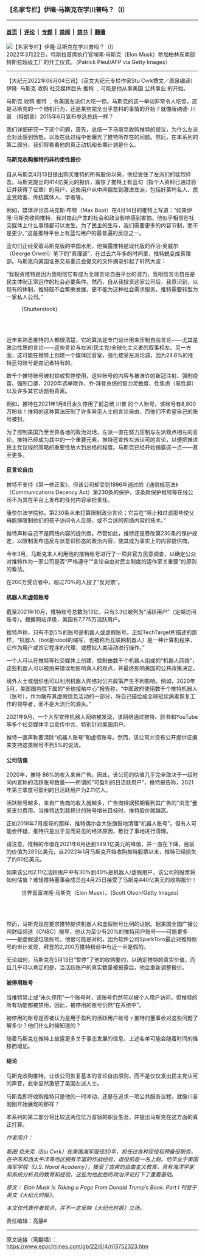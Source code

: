 ### 【名家专栏】伊隆‧马斯克在学川普吗？（I）

---

#### [首页](../../../..?n13752323) &nbsp;|&nbsp; [评论](../../../../../epoch-comment?n13752323) &nbsp;|&nbsp; [专题](../../../../../epoch-special?n13752323) &nbsp;|&nbsp; [禁闻](../../../../../epoch-news?n13752323) &nbsp;|&nbsp; [禁书](../../../../../books?n13752323) &nbsp;|&nbsp; [翻墙](https://github.com/gfw-breaker/nogfw/blob/master/README.md?n13752323)


<div><img alt="【名家专栏】伊隆‧马斯克在学川普吗？（I）" class="attachment-djy_600_400 size-djy_600_400 wp-post-image" src="https://i.epochtimes.com/assets/uploads/2022/06/id13752327-GettyImages-1239416791-1200x803-600x400.jpg"/>
<div class="caption">
 2022年3月22日，特斯拉首席执行官埃隆‧马斯克（Elon Musk）参加柏林东南部特斯拉超级工厂的开工仪式。（Patrick Pleul/AFP via Getty Images）
</div></div><hr/><div class="post_content" id="artbody" itemprop="articleBody">
 <!-- article content begin -->
 <p>
  【大纪元2022年06月04日讯】（英文大纪元专栏作家Stu Cvrk撰文／原泉编译）伊隆‧
  <ok href="https://www.epochtimes.com/gb/tag/%E9%A9%AC%E6%96%AF%E5%85%8B.html">
   马斯克
  </ok>
  <ok href="https://www.epochtimes.com/gb/tag/%E6%94%B6%E8%B4%AD.html">
   收购
  </ok>
  社交媒体巨头
  <ok href="https://www.epochtimes.com/gb/tag/%E6%8E%A8%E7%89%B9.html">
   推特
  </ok>
  ﹐可能是他从事美国
  <ok href="https://www.epochtimes.com/gb/tag/%E5%85%AC%E5%85%B1%E4%BA%8B%E4%B8%9A.html">
   公共事业
  </ok>
  的开始。
 </p>
 <p>
  <ok href="https://www.epochtimes.com/gb/tag/%E9%A9%AC%E6%96%AF%E5%85%8B.html">
   马斯克
  </ok>
  <ok href="https://www.epochtimes.com/gb/tag/%E6%94%B6%E8%B4%AD.html">
   收购
  </ok>
  <ok href="https://www.epochtimes.com/gb/tag/%E6%8E%A8%E7%89%B9.html">
   推特
  </ok>
  ﹐令美国左派们大吃一惊。马斯克的这一举动非常令人吃惊，这是马斯克的一个随机行为，还是某些完全出乎意料的事情的开始？就像唐纳德‧
  <ok href="https://www.epochtimes.com/gb/tag/%E5%B7%9D%E6%99%AE.html">
   川普
  </ok>
  （特朗普）2015年6月宣布参选总统一样？
 </p>
 <p>
  我们详细研究一下这个问题，首先，总结一下马斯克收购推特的提议，为什么左派会对此感到愤怒，以及在此过程中他曝光了推特所存在的问题。然后，在本系列的第二部分，我们将看看他的真正动机和长期计划是什么。
 </p>
 <h4>
  马斯克收购推特的非约束性报价
 </h4>
 <p>
  自从马斯克4月13日提出购买推特的所有股份以来，他经受住了左派们的猛烈抨击。马斯克提出的414亿美元的报价，震惊了推特上有蓝勾（指个人资料已通过验证并获得了征章）的用户，这些用户从中间偏左到激进左派，包括好莱坞名人、民主党政客、传统媒体人、学者等。
 </p>
 <p>
  例如，媒体评论员马克斯‧布特（Max Boot）在4月14日的推特上写道：“如果伊隆‧马斯克收购推特，我对由此产生的社会和政治影响感到害怕。他似乎相信在社交媒体上什么事情都可以发生。为了民主的生存，我们需要更多的内容节制，而不是更少。”这是推特平台上有蓝勾用户的最普遍的反应之一。
 </p>
 <p>
  蓝勾们正经受着马斯克版的中国水刑，他揭露推特是现代版的乔治‧奥威尔（George Orwell）笔下的“真理部”，在过去六年多的时间里，推特蜕变成真理部。马斯克向美国证券交易委员会提交的文件摘录引起了轩然大波：
 </p>
 <p>
  “我投资推特是因为我相信它有成为全球言论自由平台的潜力，我相信言论自由是民主体制正常运作的社会必要条件。然而，自从我投资这家公司后，我意识到，以现有的体制，推特既不会繁荣发展，更不能为这种社会需求服务。推特需要转型为一家私人公司。”
 </p>
 <figure aria-describedby="caption-attachment-13752341" class="wp-caption aligncenter" id="attachment_13752341" style="width: 600px">
  <ok href="https://i.epochtimes.com/assets/uploads/2022/06/id13752341-shutterstock_2144908875.jpg" target="_blank">
   <img alt="" class="size-large wp-image-13752341" src="https://i.epochtimes.com/assets/uploads/2022/06/id13752341-shutterstock_2144908875-600x400.jpg"/>
  </ok>
  <br/><figcaption class="wp-caption-text" id="caption-attachment-13752341">
   (Shutterstock)
  </figcaption><br/>
 </figure><br/>
 <p>
  近年来熟悉推特的人都很清楚，它的算法是专门设计用来压制自由言论——尤其是政治性质的言论——这些言论与左派/民主党/全球化主义者的叙事相左。另一方面，这可能在推特上创建一个媒体回音室，强化接受左派论调，因为24.6%的推特蓝勾账号是由记者持有的。
 </p>
 <p>
  数千个推特账号被封锁或暂停使用，这些账号的内容与被准许的新冠注射、强制疫苗、强制口罩、2020年选举欺诈、乔‧拜登总统的智力灵敏度、性焦虑（易性癖）以及许多其它话题相背离。
 </p>
 <p>
  例如，推特在2021年1月8日永久停用了前总统
  <ok href="https://www.epochtimes.com/gb/tag/%E5%B7%9D%E6%99%AE.html">
   川普
  </ok>
  的个人账号，该账号有8,800万粉丝！推特的这种算法压制了许多异见人士的言论自由，而他们不希望自己的账号被封。
 </p>
 <p>
  为了控制美国乃至世界各地的政治对话，左派一直在努力压制与左派观点相左的言论，推特已经成为其中的一个重要元素，推特还宣传左派认可的言论，以便把推进民主党议程的策略的重要性放大到出格的程度。马斯克已经开始揭露这一点——甚至更多。
 </p>
 <h4>
  反言论自由
 </h4>
 <p>
  推特不支持《第一修正案》，但该公司却受到1996年通过的《通信规范法》（Communications Decency Act）第230条的保护，该条款保护推特等在线公司不为其在平台上发布的任何内容承担责任。
 </p>
 <p>
  康奈尔法学院称，第230条从未打算限制政治言论；它旨在“阻止和过滤那些使父母能够限制他们的孩子访问令人反感，或不合适的网络内容的技术。”
 </p>
 <p>
  推特声称自己不是网络内容的提供商。尽管如此，推特还是篡改第230条的保护规定，以限制发布违反左派意识形态的政治内容，使其成为事实上的内容提供商。
 </p>
 <p>
  今年3月，马斯克本人利用他的推特账号进行了一项非官方民意调查，以确定公众对推特作为一家公司是否“严格遵守”“言论自由对民主制度的运作至关重要”的原则的看法。
 </p>
 <p>
  在200万受访者中，超过70%的人投了“反对票”。
 </p>
 <h4>
  机器人和虚假账号
 </h4>
 <p>
  截至2021年10月，推特账号总数为13亿，只有3.3亿被列为“活跃用户”（定期访问账号）。根据网站评级，美国有7,775万活跃用户。
 </p>
 <p>
  推特声称，只有不到5%的账号是机器人或虚假账号。正如TechTarget所描述的那样，“机器人（bot是robot的缩写，也被称为互联网机器人）是一种计算机程序，它作为用户或其它程序的代理，或模拟人类活动进行操作。”
 </p>
 <p>
  一个人可以在推特等社交媒体上创建、控制由数千个机器人组成的“机器人网络”，这些机器人可以被用来错误地影响真人的观点，并最终影响美国的公共政策决定。
 </p>
 <p>
  境外人士或组织也可以利用机器人网络对公共政策产生不利影响。例如，2020年5月，美国国务院下属的“全球接触中心”报告称，“中国政府使用数千个推特机器人（账号），作为散布其虚假信息活动的一部分，将自己描绘成全球冠状病毒恢复工作的领导者，而不是大流行的源头。”
 </p>
 <p>
  2021年9月，一个大型宣传机器人网络被发现，该网络通过推特、脸书和YouTube等多个社交媒体平台宣传中共，特别针对美国用户。
 </p>
 <p>
  推特一直声称要清除“机器人账号”和虚假账号。然而，该公司并没有公开提供证据来支持这类账号不到5%的说法。
 </p>
 <h4>
  公司估值
 </h4>
 <p>
  2020年，推特 86%的收入来自广告。因此，该公司的估值几乎完全取决于一段时间内宣称的活跃账号数量——所谓的“可盈利的日活跃用户”，推特报告称，2021年第三季度可盈利的日活跃用户为2.11亿人。
 </p>
 <p>
  活跃账号越多，来自广告商的收入就越多，广告商根据预期看到其广告的“浏览”量来支付费用。当推特达到其预计的账号增长目标时，推特股价就越高。
 </p>
 <p>
  正如2018年7月报导的那样，推特偶尔会大张旗鼓地清理“机器人账号”。但有人可能会怀疑，推特只是出于显而易见的经济原因，敷衍了事地进行清理。
 </p>
 <p>
  请注意，推特的市值在2021年6月达到549.1亿美元的峰值，并一直在下降，目前的价值为285亿美元，自2022年1月马斯克开始收购推特股票以来，推特已经损失了约60亿美元。
 </p>
 <p>
  如果该公司2.11亿活跃用户中有30%到40%是机器人/虚假用户，该公司的股票将如何估值？难怪推特董事会成员在4月25日接受了马斯克440亿美元的收购报价！
 </p>
 <figure aria-describedby="caption-attachment-13752331" class="wp-caption aligncenter" id="attachment_13752331" style="width: 600px">
  <ok href="https://i.epochtimes.com/assets/uploads/2022/06/id13752331-article-image-victor-davis-hanson-3-700x420.jpeg" target="_blank">
   <img alt="" class="size-large wp-image-13752331" src="https://i.epochtimes.com/assets/uploads/2022/06/id13752331-article-image-victor-davis-hanson-3-700x420-600x400.jpeg"/>
  </ok>
  <br/><figcaption class="wp-caption-text" id="caption-attachment-13752331">
   世界首富埃隆‧马斯克（Elon Musk）。(Scott Olson/Getty Images)
  </figcaption><br/>
 </figure><br/>
 <p>
  然而，马斯克现在要求推特提供机器人和虚假账号比例的证据。据美国全国广播公司财经频道（CNBC）报导，他认为至少有20%的推特用户账号——可能更多——是虚假或垃圾账号。他很可能是对的，因为软件公司SparkToro最近对推特账号的审计发现，拜登的2,200万推特粉丝中有近一半是假的。
 </p>
 <p>
  无论如何，马斯克在5月13日“暂停”了他的收购要约，以确定推特的真实价值，而且几乎可以肯定的是，当活跃账户的真实数量被披露后，他会重新调整报价。
 </p>
 <h4>
  被停用账号
 </h4>
 <p>
  当推特禁止或“永久停用”一个账号时，该账号仍然可以被个人用户访问，但推特的所有功能都被禁用，因此，被停用的账号仍然“在系统中”。
 </p>
 <p>
  被停用的账号是否被认为是用于盈利的活跃用户账号﹖推特的董事会对这些问题了解多少？他们什么时候知道的？
 </p>
 <p>
  随着马斯克在推特上披露更多关于事态发展的信息，上述名单可能会随着时间的推移而增加。
 </p>
 <h4>
  结论
 </h4>
 <p>
  马斯克收购推特，让该公司恢复基本的言论自由原则，而不是仅仅发出民主党认可的声音，此举显然激怒了美国左派人士。
 </p>
 <p>
  马斯克即将收购推特只是他的一时冲动，还是在追求一项公共服务议程，就像川普刚刚开始展现的那样？
 </p>
 <p>
  本系列的第二部分将比较这两位亿万富翁的职业生涯，并提出马斯克在这方面的真正打算。
 </p>
 <p>
  <em>
   作者简介：
   <br/>
  </em>
  <br/>
  <em>
   斯图‧克夫克（Stu Cvrk）在美国海军服役30年，担任过各种现役和预备役职务，在中东和西太平洋等地区拥有丰富的作战经验，退役前是一名上尉。他毕业于美国海军学院（U.S. Naval Academy），接受了古典的自由主义教育，具有海洋学家和系统分析员的教育和经验，这些为他此后的政治评论打下了重要基础。
  </em>
 </p>
 <p>
  <em>
   原文：
   <ok href="https://www.theepochtimes.com/elon-musk-is-taking-a-page-from-donald-trumps-book-part-i_4492247.html">
    Elon Musk Is Taking a Page From Donald Trump’s Book: Part I
   </ok>
   刊登于英文《大纪元时报》。
  </em>
 </p>
 <p>
  <em>
   本文仅代表作者观点，并不一定反映《大纪元时报》立场。
  </em>
 </p>
 <p>
  责任编辑：高静#
 </p>
 <!-- article content end -->
 <div id="below_article_ad">
 </div>
</div>


---

原文链接（需翻墙）：https://www.epochtimes.com/gb/22/6/4/n13752323.htm